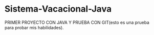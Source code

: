 # Sistema-Vacacional-Java
PRIMER PROYECTO CON JAVA Y PRUEBA CON GIT(esto es una prueba para probar mis habilidades).
